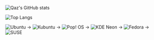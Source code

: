 ![Qaz's GitHub stats](https://github-readme-stats.vercel.app/api?username=QazCetelic&count_private=true&show_icons=true&hide_rank=true)

![Top Langs](https://github-readme-stats.vercel.app/api/top-langs/?username=QazCetelic&langs_count=100&layout=compact)
 
![Ubuntu](https://img.shields.io/badge/Ubuntu-E95420?style=flat-square&logo=ubuntu&logoColor=white) →
![Kubuntu](https://img.shields.io/badge/-KUbuntu-%230079C1?style=flat-square&logo=kubuntu&logoColor=white) →
![Pop! OS](https://img.shields.io/badge/Pop!_OS-48B9C7?style=flat-square&logo=Pop!_OS&logoColor=white) →
![KDE Neon](https://img.shields.io/badge/-KDE%20Neon-%23219eaa?style=flat-square) →
![Fedora](https://img.shields.io/badge/Fedora-294172?style=flat-square&logo=fedora&logoColor=white) →
![SUSE](https://img.shields.io/badge/SUSE-0C322C?style=flat-square&logo=SUSE&logoColor=white)
